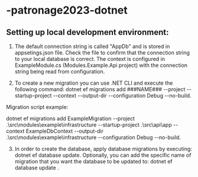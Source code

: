 # -patronage2023-dotnet

## Setting up local development environment:

1. The default connection string is called "AppDb" and is stored in appsetings.json file. Check the file to confirm that the connection string to your local database is correct. The context is configured in ExampleModule.cs (Modules.Example.Api project) with the connection string being read from configuration.

2. To create a new migration you can use .NET CLI and execute the following command: dotnet ef migrations add ###NAME### --project <PathToProjectWhereIsDbContext> --startup-project <PathToMainApiProject> --context <ContextName> --output-dir <PathToMigrationsDir> --configuration Debug --no-build.

Migration script example: 

dotnet ef migrations add ExampleMigration --project .\src\modules\example\infrastructure --startup-project .\src\api\app --context ExampleDbContext --output-dir .\src\modules\example\infrastructure --configuration Debug --no-build.

3. In order to create the database, apply database migrations by executing: dotnet ef database update. Optionally, you can add the specific name of migration that you want the database to be updated to: dotnet ef database update <MigrationName>.










